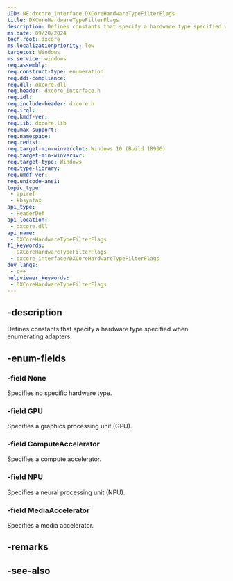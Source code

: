 ```yaml
---
UID: NE:dxcore_interface.DXCoreHardwareTypeFilterFlags
title: DXCoreHardwareTypeFilterFlags
description: Defines constants that specify a hardware type specified when enumerating adapters.
ms.date: 09/20/2024
tech.root: dxcore
ms.localizationpriority: low
targetos: Windows
ms.service: windows
req.assembly: 
req.construct-type: enumeration
req.ddi-compliance: 
req.dll: dxcore.dll
req.header: dxcore_interface.h
req.idl: 
req.include-header: dxcore.h
req.irql: 
req.kmdf-ver: 
req.lib: dxcore.lib
req.max-support: 
req.namespace: 
req.redist: 
req.target-min-winverclnt: Windows 10 (Build 18936)
req.target-min-winversvr: 
req.target-type: Windows
req.type-library: 
req.umdf-ver: 
req.unicode-ansi: 
topic_type:
 - apiref
 - kbsyntax
api_type:
 - HeaderDef
api_location:
 - dxcore.dll
api_name:
 - DXCoreHardwareTypeFilterFlags
f1_keywords:
 - DXCoreHardwareTypeFilterFlags
 - dxcore_interface/DXCoreHardwareTypeFilterFlags
dev_langs:
 - c++
helpviewer_keywords:
 - DXCoreHardwareTypeFilterFlags
---
```


## -description

Defines constants that specify a hardware type specified when enumerating adapters.

## -enum-fields

### -field None

Specifies no specific hardware type.

### -field GPU

Specifies a graphics processing unit (GPU).

### -field ComputeAccelerator

Specifies a compute accelerator.

### -field NPU

Specifies a neural processing unit (NPU).

### -field MediaAccelerator

Specifies a media accelerator.

## -remarks

## -see-also

